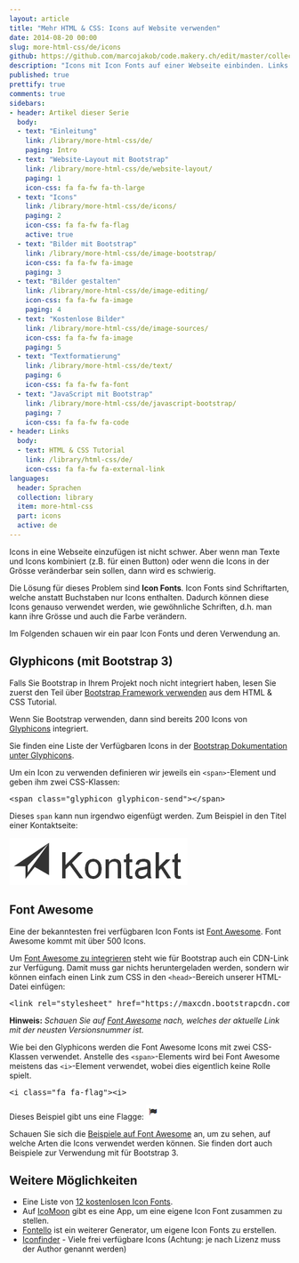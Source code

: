 ```yaml
---
layout: article
title: "Mehr HTML & CSS: Icons auf Website verwenden"
date: 2014-08-20 00:00
slug: more-html-css/de/icons
github: https://github.com/marcojakob/code.makery.ch/edit/master/collections/library/more-html-css-de-icons.md
description: "Icons mit Icon Fonts auf einer Webseite einbinden. Links zu verschiedenen Bibliotheken für Icons."
published: true
prettify: true
comments: true
sidebars:
- header: Artikel dieser Serie
  body:
  - text: "Einleitung"
    link: /library/more-html-css/de/
    paging: Intro
  - text: "Website-Layout mit Bootstrap"
    link: /library/more-html-css/de/website-layout/
    paging: 1
    icon-css: fa fa-fw fa-th-large
  - text: "Icons"
    link: /library/more-html-css/de/icons/
    paging: 2
    icon-css: fa fa-fw fa-flag
    active: true
  - text: "Bilder mit Bootstrap"
    link: /library/more-html-css/de/image-bootstrap/
    icon-css: fa fa-fw fa-image
    paging: 3
  - text: "Bilder gestalten"
    link: /library/more-html-css/de/image-editing/
    icon-css: fa fa-fw fa-image
    paging: 4
  - text: "Kostenlose Bilder"
    link: /library/more-html-css/de/image-sources/
    icon-css: fa fa-fw fa-image
    paging: 5
  - text: "Textformatierung"
    link: /library/more-html-css/de/text/
    paging: 6
    icon-css: fa fa-fw fa-font
  - text: "JavaScript mit Bootstrap"
    link: /library/more-html-css/de/javascript-bootstrap/
    paging: 7
    icon-css: fa fa-fw fa-code
- header: Links
  body:
  - text: HTML & CSS Tutorial
    link: /library/html-css/de/
    icon-css: fa fa-fw fa-external-link
languages:
  header: Sprachen
  collection: library
  item: more-html-css
  part: icons
  active: de
---
```


Icons in eine Webseite einzufügen ist nicht schwer. Aber wenn man Texte und Icons kombiniert (z.B. für einen Button) oder wenn die Icons in der Grösse veränderbar sein sollen, dann wird es schwierig.

Die Lösung für dieses Problem sind **Icon Fonts**. Icon Fonts sind Schriftarten, welche anstatt Buchstaben nur Icons enthalten. Dadurch können diese Icons genauso verwendet werden, wie gewöhnliche Schriften, d.h. man kann ihre Grösse und auch die Farbe verändern. 

<i class="fa fa-umbrella" style="color: #333"></i> 
<i class="fa fa-umbrella fa-3x" style="color: #333"></i> 
<i class="fa fa-umbrella fa-5x" style="color: #333"></i>
<i class="fa fa-umbrella" style="color: #ffc107"></i> 
<i class="fa fa-umbrella fa-3x" style="color: #ffa000"></i> 
<i class="fa fa-umbrella fa-5x" style="color: #ff6f00"></i>


Im Folgenden schauen wir ein paar Icon Fonts und deren Verwendung an.


## Glyphicons (mit Bootstrap 3)

<div class="alert alert-warning">
Falls Sie Bootstrap in Ihrem Projekt noch nicht integriert haben, lesen Sie zuerst den Teil über <a href="/library/html-css/de/part6/" class="alert-link">Bootstrap Framework verwenden</a> aus dem HTML & CSS Tutorial.
</div>

Wenn Sie Bootstrap verwenden, dann sind bereits 200 Icons von [Glyphicons](http://glyphicons.com/) integriert.

Sie finden eine Liste der Verfügbaren Icons in der [Bootstrap Dokumentation unter Glyphicons](http://holdirbootstrap.de/komponenten/#glyphicons).

Um ein Icon zu verwenden definieren wir jeweils ein `<span>`-Element und geben ihm zwei CSS-Klassen:

<pre class="prettyprint lang-html">
&lt;span class="glyphicon glyphicon-send">&lt;/span>
</pre>

Dieses `span` kann nun irgendwo eigenfügt werden. Zum Beispiel in den Titel einer Kontaktseite: 

![Kontakt Icon](/assets/library/more-html-css/icons/contact-icon-de.png)


## Font Awesome

Eine der bekanntesten frei verfügbaren Icon Fonts ist [Font Awesome](http://fontawesome.io/). Font Awesome kommt mit über 500 Icons.

Um [Font Awesome zu integrieren](http://fontawesome.io/get-started/) steht wie für Bootstrap auch ein CDN-Link zur Verfügung. Damit muss gar nichts heruntergeladen werden, sondern wir können einfach einen Link zum CSS in den `<head>`-Bereich unserer HTML-Datei einfügen:

<pre class="prettyprint lang-html">
&lt;link rel="stylesheet" href="https://maxcdn.bootstrapcdn.com/font-awesome/4.3.0/css/font-awesome.min.css">
</pre>

**Hinweis:** *Schauen Sie auf [Font Awesome](http://fontawesome.io/get-started/) nach, welches der aktuelle Link mit der neusten Versionsnummer ist.*

Wie bei den Glyphicons werden die Font Awesome Icons mit zwei CSS-Klassen verwendet. Anstelle des `<span>`-Elements wird bei Font Awesome meistens das `<i>`-Element verwendet, wobei dies eigentlich keine Rolle spielt.

<pre class="prettyprint lang-html">
&lt;i class="fa fa-flag">&lt;i>
</pre>

Dieses Beispiel gibt uns eine Flagge: ![Font Awesome Flagge](/assets/library/more-html-css/icons/fontawesome-flag.png)

Schauen Sie sich die [Beispiele auf Font Awesome](http://fontawesome.io/examples/) an, um zu sehen, auf welche Arten die Icons verwendet werden können. Sie finden dort auch Beispiele zur Verwendung mit für Bootstrap 3. 


## Weitere Möglichkeiten

* Eine Liste von [12 kostenlosen Icon Fonts](http://t3n.de/news/10-kostenlose-icon-fonts-450651/).
* Auf [IcoMoon](https://icomoon.io/) gibt es eine App, um eine eigene Icon Font zusammen zu stellen.
* [Fontello](http://fontello.com/) ist ein weiterer Generator, um eigene Icon Fonts zu erstellen.
* [Iconfinder](https://www.iconfinder.com/) - Viele frei verfügbare Icons (Achtung: je nach Lizenz muss der Author genannt werden)

